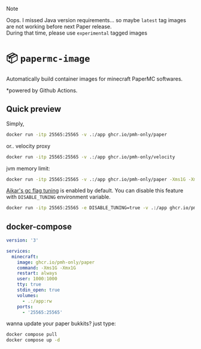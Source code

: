 > [!Note]
> Oops. I missed Java version requirements... so maybe `latest` tag images are not working before next Paper release.\
> During that time, please use `experimental` tagged images

# :package: `papermc-image`
Automatically build container images for minecraft PaperMC softwares.

*powered by Github Actions.

## Quick preview
Simply,
```sh
docker run -itp 25565:25565 -v .:/app ghcr.io/pmh-only/paper
```

or.. velocity proxy
```sh
docker run -itp 25565:25565 -v .:/app ghcr.io/pmh-only/velocity
```

jvm memory limit:
```sh
docker run -itp 25565:25565 -v .:/app ghcr.io/pmh-only/paper -Xms1G -Xmx1G
```

[Aikar's gc flag tuning](https://aikar.co/2018/07/02/tuning-the-jvm-g1gc-garbage-collector-flags-for-minecraft/) is enabled by default. You can disable this feature with `DISABLE_TUNING` environment variable.
```sh
docker run -itp 25565:25565 -e DISABLE_TUNING=true -v .:/app ghcr.io/pmh-only/paper -Xms1G -Xmx1G
```

## docker-compose
```yml
version: '3'

services:
  minecraft:
    image: ghcr.io/pmh-only/paper
    command: -Xms1G -Xmx1G
    restart: always
    user: 1000:1000
    tty: true
    stdin_open: true
    volumes:
      - .:/app:rw
    ports:
      - '25565:25565'
```

wanna update your paper bukkits? just type:
```sh
docker compose pull
docker compose up -d
```
